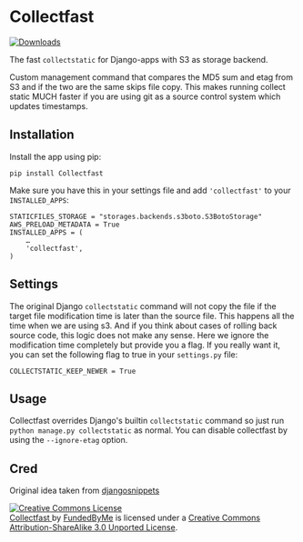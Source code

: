 Collectfast
===========

[![Downloads](https://pypip.in/v/Collectfast/badge.png)](https://pypi.python.org/pypi/Collectfast)

The fast `collectstatic` for Django-apps with S3 as storage backend.

Custom management command that compares the MD5 sum and etag from S3 and if the
two are the same skips file copy. This makes running collect static MUCH faster
if you are using git as a source control system which updates timestamps.

Installation
------------

Install the app using pip:

    pip install Collectfast

Make sure you have this in your settings file and add `'collectfast'` to
your `INSTALLED_APPS`:

    STATICFILES_STORAGE = "storages.backends.s3boto.S3BotoStorage"
    AWS_PRELOAD_METADATA = True
    INSTALLED_APPS = (
        …
        'collectfast',
    )

Settings
--------

The original Django `collectstatic` command will not copy the file if the target 
file modification time is later than the source file. This happens all the time when
we are using s3. And if you think about cases of rolling back source code, this
logic does not make any sense. Here we ignore the modification time completely but
provide you a flag. If you really want it, you can set the following flag to true in
your `settings.py` file:

    COLLECTSTATIC_KEEP_NEWER = True

Usage
-----

Collectfast overrides Django's builtin `collectstatic` command so just run
`python manage.py collectstatic` as normal. You can disable collectfast
by using the `--ignore-etag` option.

Cred
----

Original idea taken from [djangosnippets](http://djangosnippets.org/snippets/2889/)

<a rel="license" href="http://creativecommons.org/licenses/by-sa/3.0/"><img alt="Creative Commons License" style="border-width:0" src="http://i.creativecommons.org/l/by-sa/3.0/88x31.png" /></a>
<br />
<span xmlns:dct="http://purl.org/dc/terms/" property="dct:title">
<a xmlns:dct="http://purl.org/dc/terms/" href="https://github.com/FundedByMe/collectfast/" rel="dct:source">
Collectfast
</a>
</span>
by <a xmlns:cc="http://creativecommons.org/ns#" href="http://www.fundedbyme.com/" property="cc:attributionName" rel="cc:attributionURL">FundedByMe</a> is licensed under a <a rel="license" href="http://creativecommons.org/licenses/by-sa/3.0/">Creative Commons Attribution-ShareAlike 3.0 Unported License</a>.
